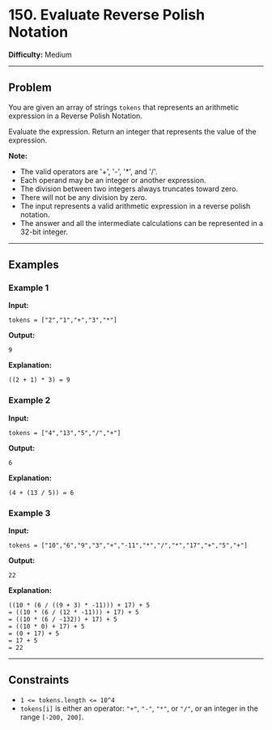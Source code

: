 # 150. Evaluate Reverse Polish Notation

**Difficulty:** Medium

---

## Problem

You are given an array of strings `tokens` that represents an arithmetic expression in a Reverse Polish Notation.

Evaluate the expression. Return an integer that represents the value of the expression.

**Note:**
- The valid operators are '+', '-', '*', and '/'.
- Each operand may be an integer or another expression.
- The division between two integers always truncates toward zero.
- There will not be any division by zero.
- The input represents a valid arithmetic expression in a reverse polish notation.
- The answer and all the intermediate calculations can be represented in a 32-bit integer.

---

## Examples

### Example 1
**Input:**
```
tokens = ["2","1","+","3","*"]
```
**Output:**
```
9
```
**Explanation:**
```
((2 + 1) * 3) = 9
```

### Example 2
**Input:**
```
tokens = ["4","13","5","/","+"]
```
**Output:**
```
6
```
**Explanation:**
```
(4 + (13 / 5)) = 6
```

### Example 3
**Input:**
```
tokens = ["10","6","9","3","+","-11","*","/","*","17","+","5","+"]
```
**Output:**
```
22
```
**Explanation:**
```
((10 * (6 / ((9 + 3) * -11))) + 17) + 5
= ((10 * (6 / (12 * -11))) + 17) + 5
= ((10 * (6 / -132)) + 17) + 5
= ((10 * 0) + 17) + 5
= (0 + 17) + 5
= 17 + 5
= 22
```

---

## Constraints
- `1 <= tokens.length <= 10^4`
- `tokens[i]` is either an operator: `"+"`, `"-"`, `"*"`, or `"/"`, or an integer in the range `[-200, 200]`.